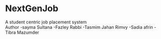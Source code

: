 # NextGenJob
A student centric job placement system
<br> 
Author -sayma Sultana
       -Fazley Rabbi
       -Tasmim Jahan Rimvy
       -Sadia afrin
       -Tibra Mazumder
